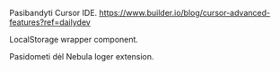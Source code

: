 Pasibandyti Cursor IDE.
https://www.builder.io/blog/cursor-advanced-features?ref=dailydev

LocalStorage wrapper component.

Pasidometi dėl Nebula loger extension.

